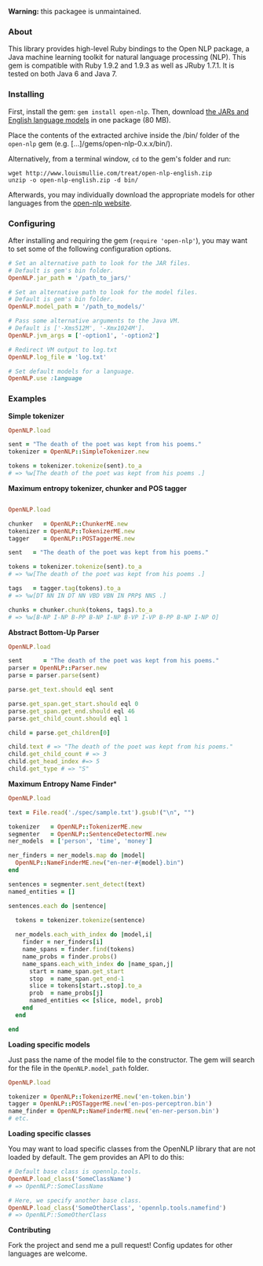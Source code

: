 **Warning:** this packagee is unmaintained.

### About

This library provides high-level Ruby bindings to the Open NLP package, a Java machine learning toolkit for natural language processing (NLP). This gem is compatible with Ruby 1.9.2 and 1.9.3 as well as JRuby 1.7.1. It is tested on both Java 6 and Java 7.

### Installing

First, install the gem: `gem install open-nlp`. Then, download [the JARs and English language models](http://louismullie.com/treat/open-nlp-english.zip) in one package (80 MB).

Place the contents of the extracted archive inside the /bin/ folder of the `open-nlp` gem (e.g. [...]/gems/open-nlp-0.x.x/bin/).

Alternatively, from a terminal window, `cd` to the gem's folder and run:

```
wget http://www.louismullie.com/treat/open-nlp-english.zip
unzip -o open-nlp-english.zip -d bin/
```

Afterwards, you may individually download the appropriate models for other languages from the [open-nlp website](http://opennlp.sourceforge.net/models-1.5/).

### Configuring

After installing and requiring the gem (`require 'open-nlp'`), you may want to set some of the following configuration options.

```ruby
# Set an alternative path to look for the JAR files.
# Default is gem's bin folder.
OpenNLP.jar_path = '/path_to_jars/'

# Set an alternative path to look for the model files.
# Default is gem's bin folder.
OpenNLP.model_path = '/path_to_models/'

# Pass some alternative arguments to the Java VM.
# Default is ['-Xms512M', '-Xmx1024M'].
OpenNLP.jvm_args = ['-option1', '-option2']

# Redirect VM output to log.txt
OpenNLP.log_file = 'log.txt'

# Set default models for a language.
OpenNLP.use :language
```

### Examples


**Simple tokenizer**

```ruby
OpenNLP.load

sent = "The death of the poet was kept from his poems."
tokenizer = OpenNLP::SimpleTokenizer.new

tokens = tokenizer.tokenize(sent).to_a
# => %w[The death of the poet was kept from his poems .]
```

**Maximum entropy tokenizer, chunker and POS tagger**

```ruby

OpenNLP.load

chunker   = OpenNLP::ChunkerME.new
tokenizer = OpenNLP::TokenizerME.new
tagger    = OpenNLP::POSTaggerME.new

sent   = "The death of the poet was kept from his poems."

tokens = tokenizer.tokenize(sent).to_a
# => %w[The death of the poet was kept from his poems .]

tags   = tagger.tag(tokens).to_a
# => %w[DT NN IN DT NN VBD VBN IN PRP$ NNS .]

chunks = chunker.chunk(tokens, tags).to_a
# => %w[B-NP I-NP B-PP B-NP I-NP B-VP I-VP B-PP B-NP I-NP O]
```

**Abstract Bottom-Up Parser**

```ruby
OpenNLP.load

sent      = "The death of the poet was kept from his poems."
parser = OpenNLP::Parser.new
parse = parser.parse(sent)

parse.get_text.should eql sent

parse.get_span.get_start.should eql 0
parse.get_span.get_end.should eql 46
parse.get_child_count.should eql 1

child = parse.get_children[0]

child.text # => "The death of the poet was kept from his poems."
child.get_child_count # => 3
child.get_head_index #=> 5
child.get_type # => "S"
```

**Maximum Entropy Name Finder***

```ruby
OpenNLP.load

text = File.read('./spec/sample.txt').gsub!("\n", "")

tokenizer   = OpenNLP::TokenizerME.new
segmenter   = OpenNLP::SentenceDetectorME.new
ner_models  = ['person', 'time', 'money']

ner_finders = ner_models.map do |model|
  OpenNLP::NameFinderME.new("en-ner-#{model}.bin")
end

sentences = segmenter.sent_detect(text)
named_entities = []

sentences.each do |sentence|

  tokens = tokenizer.tokenize(sentence)
  
  ner_models.each_with_index do |model,i|
    finder = ner_finders[i]
    name_spans = finder.find(tokens)
    name_probs = finder.probs()
    name_spans.each_with_index do |name_span,j|
      start = name_span.get_start
      stop  = name_span.get_end-1
      slice = tokens[start..stop].to_a
      prob  = name_probs[j]
      named_entities << [slice, model, prob]
    end
  end

end
```

**Loading specific models**

Just pass the name of the model file to the constructor. The gem will search for the file in the `OpenNLP.model_path` folder.

```ruby
OpenNLP.load

tokenizer = OpenNLP::TokenizerME.new('en-token.bin')
tagger = OpenNLP::POSTaggerME.new('en-pos-perceptron.bin')
name_finder = OpenNLP::NameFinderME.new('en-ner-person.bin')
# etc.
```

**Loading specific classes**

You may want to load specific classes from the OpenNLP library that are not loaded by default. The gem provides an API to do this:

```ruby
# Default base class is opennlp.tools.
OpenNLP.load_class('SomeClassName')  
# => OpenNLP::SomeClassName

# Here, we specify another base class.
OpenNLP.load_class('SomeOtherClass', 'opennlp.tools.namefind')
# => OpenNLP::SomeOtherClass
```

**Contributing**

Fork the project and send me a pull request! Config updates for other languages are welcome.
